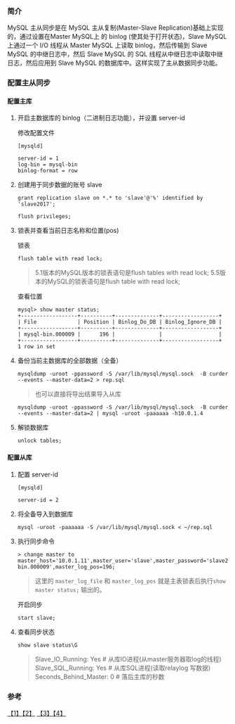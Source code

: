 ### 简介
MySQL 主从同步是在 MySQL 主从复制(Master-Slave Replication)基础上实现的，通过设置在Master MySQL上 的 binlog (使其处于打开状态)，Slave MySQL 上通过一个 I/O 线程从 Master MySQL 上读取 binlog，然后传输到 Slave MySQL 的中继日志中，然后 Slave MySQL 的 SQL 线程从中继日志中读取中继日志，然后应用到 Slave MySQL 的数据库中。这样实现了主从数据同步功能。

### 配置主从同步

#### 配置主库

1. 开启主数据库的 binlog（二进制日志功能），并设置 server-id

    修改配置文件
    ```
    [mysqld]

    server-id = 1  
    log-bin = mysql-bin   
    binlog-format = row
    ```

2. 创建用于同步数据的账号 slave   

    ```
    grant replication slave on *.* to 'slave'@'%' identified by 'slave2017';

    flush privileges;   
    ```

3. 锁表并查看当前日志名称和位置(pos)    

    锁表
    ```
    flush table with read lock;
    ```
    > 5.1版本的MySQL版本的锁表语句是flush tables with read lock; 5.5版本的MySQL的锁表语句是flush table with read lock;

    查看位置
    ```
    mysql> show master status;  
    +------------------+----------+--------------+------------------+  
    | File             | Position | Binlog_Do_DB | Binlog_Ignore_DB |  
    +------------------+----------+--------------+------------------+  
    | mysql-bin.000009 |      196 |              |                  |  
    +------------------+----------+--------------+------------------+  
    1 row in set  
    ```

4. 备份当前主数据库的全部数据（全备）
    ```
    mysqldump -uroot -ppassword -S /var/lib/mysql/mysql.sock  -B curder --events --master-data=2 > rep.sql
    ```
    > 也可以直接将导出结果导入从库
    ```
    mysqldump -uroot -ppassword -S /var/lib/mysql/mysql.sock  -B curder --events --master-data=2 | mysql -uroot -paaaaaa -h10.0.1.4
    ```

5. 解锁数据库
    ```
    unlock tables;
    ```

#### 配置从库
1. 配置 server-id

    ```
    [mysqld]

    server-id = 2
    ```

2. 将全备导入到数据库

    ```
    mysql -uroot -paaaaaa -S /var/lib/mysql/mysql.sock < ~/rep.sql
    ```

3. 执行同步命令

    ```
    > change master to master_host='10.0.1.11',master_user='slave',master_password='slave2017',master_log_file='mysql-bin.000009',master_log_pos=196;  
    ```
    > 这里的 `master_log_file` 和 `master_log_pos` 就是主表锁表后执行`show master status;` 输出的。

    开启同步
    ```
    start slave;
    ```

4. 查看同步状态

    ```
    show slave status\G
    ```

    > Slave_IO_Running: Yes # 从库IO进程(从master服务器取log的线程)
    > Slave_SQL_Running: Yes # 从库SQL进程(读取relaylog 写数据)
    > Seconds_Behind_Master: 0 # 落后主库的秒数

### 参考
[【1】](http://wangwei007.blog.51cto.com/68019/965575)[【2】](http://blog.csdn.net/mycwq/article/details/17136001) [【3】](https://www.kancloud.cn/curder/mysql/71977)[【4】](http://www.cnblogs.com/martinzhang/p/3454386.html)
